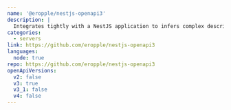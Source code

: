 ```yaml
---
name: '@eropple/nestjs-openapi3'
description: |
  Integrates tightly with a NestJS application to infers complex descriptions and expresses them in its generated OpenAPI document. It then presents that document via ReDoc, and validates inputs for conformance to spec.
categories:
  - servers
link: https://github.com/eropple/nestjs-openapi3
languages:
  node: true
repo: https://github.com/eropple/nestjs-openapi3
openApiVersions:
  v2: false
  v3: true
  v3_1: false
  v4: false
---
```

